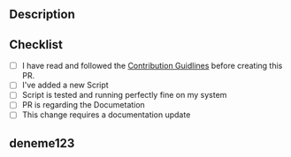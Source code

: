 ## Description

<!-- Please include a summary of the script. Also include relevant motivation, context and use case. List any dependencies that are required for this change -->


## Checklist
<!-- Remove items that do not apply. For completed items, change [ ] to [x]. -->
- [ ] I have read and followed the [Contribution Guidlines](https://github.com/hastagAB/Awesome-Python-Scripts#contribution-guidelines-) before creating this PR.
- [ ] I've added a new Script
- [ ] Script is tested and running perfectly fine on my system
- [ ] PR is regarding the Documetation
- [ ] This change requires a documentation update
##
## deneme123


